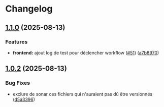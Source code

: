# Changelog

## [1.1.0](https://github.com/cpierres/P10cicd/compare/v1.0.2...v1.1.0) (2025-08-13)


### Features

* **frontend:** ajout log de test pour déclencher workflow ([#51](https://github.com/cpierres/P10cicd/issues/51)) ([a7b8970](https://github.com/cpierres/P10cicd/commit/a7b8970e8de3fb20c331c494da7b37efe20ece5f))

## [1.0.2](https://github.com/cpierres/P10cicd/compare/v1.0.1...v1.0.2) (2025-08-13)


### Bug Fixes

* exclure de sonar ces fichiers qui n'auraient pas dû être versionnés ([d5a3396](https://github.com/cpierres/P10cicd/commit/d5a3396f638e70000185e1a813f84370cec877ab))
